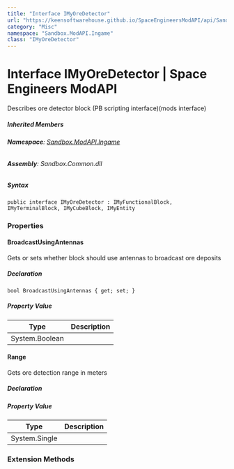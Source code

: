 ```yaml
---
title: "Interface IMyOreDetector"
url: "https://keensoftwarehouse.github.io/SpaceEngineersModAPI/api/Sandbox.ModAPI.Ingame.IMyOreDetector.html"
category: "Misc"
namespace: "Sandbox.ModAPI.Ingame"
class: "IMyOreDetector"
---
```


# Interface IMyOreDetector | Space Engineers ModAPI

Describes ore detector block (PB scripting interface)(mods interface)

##### Inherited Members

###### **Namespace**: [Sandbox.ModAPI.Ingame](https://keensoftwarehouse.github.io/SpaceEngineersModAPI/api/Sandbox.ModAPI.Ingame.html)

###### **Assembly**: Sandbox.Common.dll

##### Syntax

```
public interface IMyOreDetector : IMyFunctionalBlock, IMyTerminalBlock, IMyCubeBlock, IMyEntity
```

### Properties

#### BroadcastUsingAntennas

Gets or sets whether block should use antennas to broadcast ore deposits

##### Declaration

```
bool BroadcastUsingAntennas { get; set; }
```

##### Property Value

| Type | Description |
| --- | --- |
| System.Boolean |     |

#### Range

Gets ore detection range in meters

##### Declaration

##### Property Value

| Type | Description |
| --- | --- |
| System.Single |     |

### Extension Methods